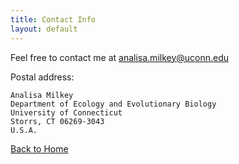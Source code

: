 ```yaml
---
title: Contact Info
layout: default
---
```


Feel free to contact me at <analisa.milkey@uconn.edu>

Postal address:

	Analisa Milkey
	Department of Ecology and Evolutionary Biology
	University of Connecticut
	Storrs, CT 06269-3043
	U.S.A.

[Back to Home](https://amilkey1.github.io/)
